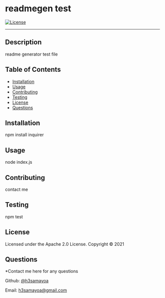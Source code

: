 # readmegen test

[![License](https://img.shields.io/badge/License-Apache%202.0-blue.svg)](https://opensource.org/licenses/Apache-2.0)

---

## Description
readme generator test file

## Table of Contents
* [Installation](#installation)
* [Usage](#usage)
* [Contributing](#contributing)
* [Testing](#testing)
* [License](#license)
* [Questions](#questions)

## Installation
npm install inquirer

## Usage
node index.js

## Contributing
contact me

## Testing
npm test

## License 
Licensed under the Apache 2.0 License. Copyright © 2021

## Questions
*Contact me here for any questions 

Github: [@h3samayoa](https://github.com/h3samayoa/)

Email: [h3samayoa@gmail.com](mailto:h3samayoa@gmail.com)
